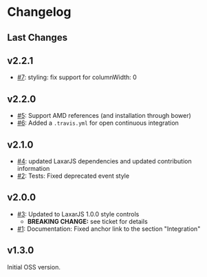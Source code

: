 # Changelog

## Last Changes


## v2.2.1

- [#7](https://github.com/LaxarJS/ax-command-bar-widget/issues/7): styling: fix support for columnWidth: 0


## v2.2.0

- [#5](https://github.com/LaxarJS/ax-command-bar-widget/issues/5): Support AMD references (and installation through bower)
- [#6](https://github.com/LaxarJS/ax-command-bar-widget/issues/6): Added a `.travis.yml` for open continuous integration


## v2.1.0

- [#4](https://github.com/LaxarJS/ax-command-bar-widget/issues/4): updated LaxarJS dependencies and updated contribution information
- [#2](https://github.com/LaxarJS/ax-command-bar-widget/issues/2): Tests: Fixed deprecated event style


## v2.0.0

- [#3](https://github.com/LaxarJS/ax-command-bar-widget/issues/3): Updated to LaxarJS 1.0.0 style controls
    + **BREAKING CHANGE:** see ticket for details
- [#1](https://github.com/LaxarJS/ax-command-bar-widget/issues/1): Documentation: Fixed anchor link to the section "Integration"


## v1.3.0

Initial OSS version.
